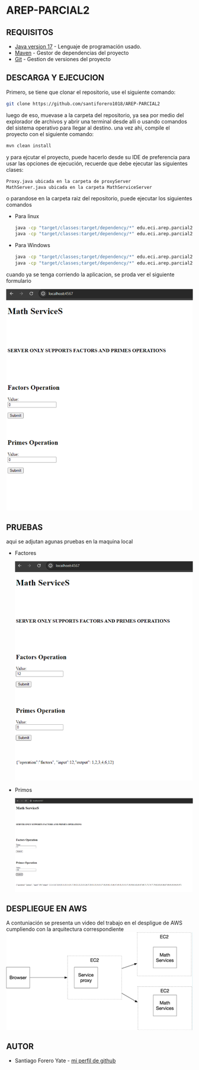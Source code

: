 # AREP-PARCIAL2

## REQUISITOS
* [Java version 17](https://www.oracle.com/co/java/technologies/downloads/) - Lenguaje de programación usado.
* [Maven](https://maven.apache.org/download.cgi) - Gestor de dependencias del proyecto
* [Git](https://git-scm.com/downloads) - Gestion de versiones del proyecto

## DESCARGA Y EJECUCION

Primero, se tiene que clonar el repositorio, use el siguiente comando:

```bash
git clone https://github.com/santiforero1018/AREP-PARCIAL2
```

luego de eso, muevase a la carpeta del repositorio, ya sea por medio del explorador de archivos y abrir una terminal desde alli o usando comandos del sistema operativo para llegar al destino. una vez ahi, compile el proyecto con el siguiente comando:

```bash
mvn clean install
```

y para ejcutar el proyecto, puede hacerlo desde su IDE de preferencia para usar las opciones de ejecución, recuerde que debe ejecutar las siguientes clases:

```
Proxy.java ubicada en la carpeta de proxyServer
MathServer.java ubicada en la carpeta MathServiceServer
```

o parandose en la carpeta raiz del repositorio, puede ejecutar los siguientes comandos

- Para linux
  ```bash
  java -cp "target/classes:target/dependency/*" edu.eci.arep.parcial2.proxyServer.Proxy
  java -cp "target/classes:target/dependency/*" edu.eci.arep.parcial2.MathServiceServer.MathServer
  
  ```
- Para Windows
  ```bash
  java -cp "target/classes;target/dependency/*" edu.eci.arep.parcial2.proxyServer.Proxy
  java -cp "target/classes;target/dependency/*" edu.eci.arep.parcial2.MathServiceServer.MathServe
  ```


cuando ya se tenga corriendo la aplicacion, se proda ver el siguiente formulario

![inicial](README-resources/inicial.PNG)

## PRUEBAS
aqui se adjutan agunas pruebas en la maquina local

- Factores
  
  ![factores](README-resources/factors-proof.PNG)

  
- Primos

  
  ![primos](README-resources/primes-proof.png)

## DESPLIEGUE EN AWS

A contuniación se presenta un video del trabajo en el despligue de AWS cumpliendo con la arquitectura correspondiente
![arquitectura](README-resources/archi.png)





## AUTOR
- Santiago Forero Yate - [mi perfil de github](https://github.com/santiforero1018)

